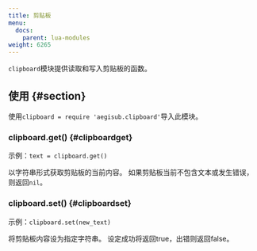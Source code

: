 ```yaml
---
title: 剪贴板
menu:
  docs:
    parent: lua-modules
weight: 6265
---
```


`clipboard`模块提供读取和写入剪贴板的函数。

## 使用 {#section}

使用`clipboard = require 'aegisub.clipboard'`导入此模块。

### clipboard.get() {#clipboardget}

示例：`text = clipboard.get()`

以字符串形式获取剪贴板的当前内容。
如果剪贴板当前不包含文本或发生错误，则返回`nil`。

### clipboard.set() {#clipboardset}

示例：`clipboard.set(new_text)`

将剪贴板内容设为指定字符串。 设定成功将返回true，出错则返回false。
